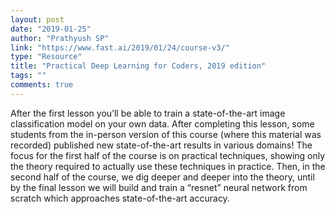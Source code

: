 ```yaml
---
layout: post
date: "2019-01-25"
author: "Prathyush SP"
link: "https://www.fast.ai/2019/01/24/course-v3/"
type: "Resource"
title: "Practical Deep Learning for Coders, 2019 edition"
tags: ""
comments: true
---
```

After the first lesson you’ll be able to train a state-of-the-art image classification model on your own data. After completing this lesson, some students from the in-person version of this course (where this material was recorded) published new state-of-the-art results in various domains! The focus for the first half of the course is on practical techniques, showing only the theory required to actually use these techniques in practice. Then, in the second half of the course, we dig deeper and deeper into the theory, until by the final lesson we will build and train a “resnet” neural network from scratch which approaches state-of-the-art accuracy.